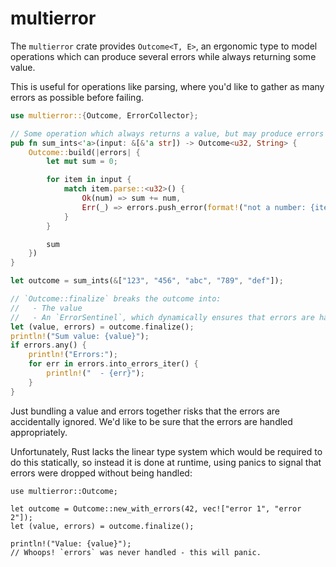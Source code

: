 # multierror

The `multierror` crate provides `Outcome<T, E>`, an ergonomic type to model operations which can
produce several errors while always returning some value.

This is useful for operations like parsing, where you'd like to gather as many errors as possible
before failing.

```rust
use multierror::{Outcome, ErrorCollector};

// Some operation which always returns a value, but may produce errors while doing so
pub fn sum_ints<'a>(input: &[&'a str]) -> Outcome<u32, String> {
    Outcome::build(|errors| {
        let mut sum = 0;

        for item in input {
            match item.parse::<u32>() {
                Ok(num) => sum += num,
                Err(_) => errors.push_error(format!("not a number: {item}")),
            }
        }

        sum
    })
}

let outcome = sum_ints(&["123", "456", "abc", "789", "def"]);

// `Outcome::finalize` breaks the outcome into:
//   - The value
//   - An `ErrorSentinel`, which dynamically ensures that errors are handled
let (value, errors) = outcome.finalize();
println!("Sum value: {value}");
if errors.any() {
    println!("Errors:");
    for err in errors.into_errors_iter() {
        println!("  - {err}");
    }
}
```

Just bundling a value and errors together risks that the errors are accidentally ignored. We'd like
to be sure that the errors are handled appropriately.

Unfortunately, Rust lacks the linear type system which would be required to do this statically, so
instead it is done at runtime, using panics to signal that errors were dropped without being
handled:

```rust,should_panic
use multierror::Outcome;

let outcome = Outcome::new_with_errors(42, vec!["error 1", "error 2"]);
let (value, errors) = outcome.finalize();

println!("Value: {value}");
// Whoops! `errors` was never handled - this will panic.
```
